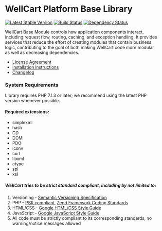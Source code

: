 WellCart Platform Base Library
==============================

[![Latest Stable Version](https://poser.pugx.org/wellcart/component-base/v/stable.png)](https://packagist.org/packages/wellcart/component-base)
[![Build Status](https://travis-ci.org/wellcart/component-base.svg)](https://travis-ci.org/wellcart/component-base)
[![Dependency Status](https://www.versioneye.com/php/wellcart:component-base/dev-master/badge.png)](https://www.versioneye.com/php/wellcart:component-base/dev-master)

WellCart Base Module controls how application components interact, including request flow,
routing, caching, and exception handling. It provides services that reduce the effort 
of creating modules that contain business logic, contributing to the goal of both making WellCart code more modular
as well as decreasing dependencies.

* [License Agreement](LICENSE.md)
* [Installation Instructions](docs/Module_Installation_Instructions.md)
* [Changelog](CHANGELOG.md)

### System Requirements

Library requires PHP 7.1.3 or later; we recommend using the
latest PHP version whenever possible.

#### Required extensions:

* simplexml
* hash
* GD
* DOM
* PDO
* iconv
* curl
* libxml
* ctype
* spl
* xsl

##### WellCart tries to be strict standard compliant, including by not limited to:

1. Versioning - [Semantic Versioning Specification](http://semver.org)
2. PHP - [PSR compliant](https://github.com/php-fig/fig-standards), [Zend Framework Coding Standards](http://framework.zend.com/manual/current/en/ref/coding.standard.html)
3. HTML/CSS - [Google HTML/CSS Style Guide](https://google.github.io/styleguide/htmlcssguide.xml)
4. JavaScript - [Google JavaScript Style Guide](https://google.github.io/styleguide/javascriptguide.xml)
5. All code must be strictly compliant to its corresponding standards, no warning/notice messages allowed